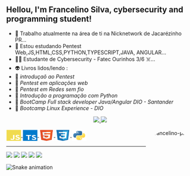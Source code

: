 ## Hellou, I'm Francelino Silva, cybersecurity and programming student!
- 🔭 Trabalho atualmente na área de ti na Nicknetwork de Jacarézinho PR...
- 🌱 Estou estudando Pentest Web,JS,HTML,CSS,PYTHON,TYPESCRIPT,JAVA, ANGULAR...
- 👨‍🎓 Estudante de Cybersecurity - Fatec Ourinhos 3/6 ☠️...
- 👽 Livros lidos/lendo : 
- 📖 *introduçaõ ao Pentest*
- 📖 *Pentest em aplicações web*
- 📖 *Pentest em Redes sem fio* 
- 📖 *Introdução a programação com Python* 
- 📖 *BootCamp Full stack developer Java/Angular DIO - Santander*
- 📖 *Bootcamp Linux Experience - DIO*
<div align="center">
  <a href="https://github.com/Francelino12">
  <img height="140em" src="https://github-readme-stats.vercel.app/api?username=Francelino12&show_icons=true&theme=dracula&include_all_commits=true&count_private=true"/>
  <img height="125em" src="https://github-readme-stats.vercel.app/api/top-langs/?username=Francelino12&layout=compact&langs_count=7&theme=dracula"/>
</div>

  <div style="display: inline_block"><br>
  <img align="center" alt="Francelino-Js" height="30" width="40" src="https://raw.githubusercontent.com/devicons/devicon/master/icons/javascript/javascript-plain.svg">
  <img align="center" alt="Francelino-Ts" height="30" width="40" src="https://raw.githubusercontent.com/devicons/devicon/master/icons/typescript/typescript-plain.svg">
  <img align="center" alt="Francelino-HTML" height="30" width="40" src="https://raw.githubusercontent.com/devicons/devicon/master/icons/html5/html5-original.svg">
  <img align="center" alt="Francelino-CSS" height="30" width="40" src="https://raw.githubusercontent.com/devicons/devicon/master/icons/css3/css3-original.svg">
  <img align="center" alt="Francelino-Python" height="30" width="40" src="https://raw.githubusercontent.com/devicons/devicon/master/icons/python/python-original.svg">
   <img align="right" alt="Francelino-photo" height="150" style="border-radius:70px;" src="https://media.discordapp.net/attachments/928852520477007872/936666048407687208/giphy.gif">
</div>
</div> 
  <hr/>
  
  <div> 
  <a href="https://www.instagram.com/francelino_silvaz" target="_blank"><img src="https://img.shields.io/badge/-Instagram-%23E4405F?style=for-the-badge&logo=instagram&logoColor=white" target="_blank"></a>
 	<a href="https://www.twitch.tv/francelinos" target="_blank"><img src="https://img.shields.io/badge/Twitch-9146FF?style=for-the-badge&logo=twitch&logoColor=white" target="_blank"></a> 
  <a href = "mailto:francelinosilva2020@gmail.com"><img src="https://img.shields.io/badge/-Gmail-%23333?style=for-the-badge&logo=gmail&logoColor=white" target="_blank"></a>
  <a href="https://www.linkedin.com/in/francelino-augusto-a8822b218" target="_blank"><img src="https://img.shields.io/badge/-LinkedIn-%230077B5?style=for-the-badge&logo=linkedin&logoColor=white" target="_blank"></a>
 <a href="https://api.whatsapp.com/send?phone=5543988283632&text=Opa!%20Prazer%2C%20Eu%20sou%20o%20Francelino%20Silva%2C%20atualmente%20estudo%20Seg%20da%20informa%C3%A7%C3%A3o%20e%20Programa%C3%A7%C3%A3o%2C%20Em%20que%20posso%20te%20ajudar%3F" target="_blank"><img src="https://img.shields.io/badge/WhatsApp-25D366?style=for-the-badge&logo=whatsapp&logoColor=white" target="_blank"></a>
    
 
</div>

![Snake animation](https://github.com/Francelino12/Francelino12/blob/output/github-contribution-grid-snake.svg)
